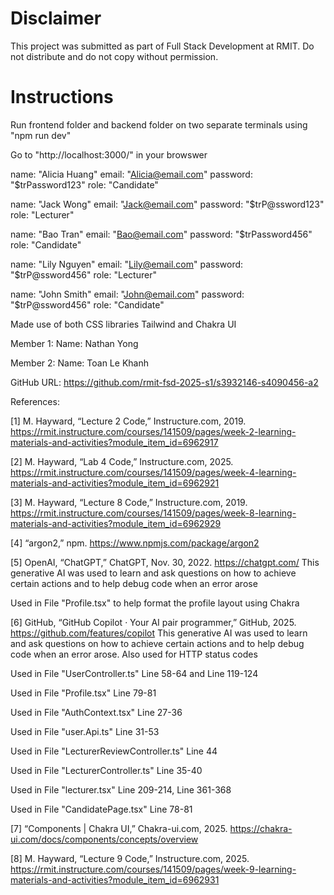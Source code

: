 # Disclaimer

This project was submitted as part of Full Stack Development at RMIT. Do not distribute and do not copy without permission.

# Instructions

Run frontend folder and backend folder on two separate terminals using "npm run dev"

Go to "http://localhost:3000/" in your browswer

name: "Alicia Huang"
email: "Alicia@email.com"
password: "$trPassword123"
role: "Candidate"

name: "Jack Wong"
email: "Jack@email.com"
password: "$trP@ssword123"
role: "Lecturer"

name: "Bao Tran"
email: "Bao@email.com"
password: "$trPassword456"
role: "Candidate"

name: "Lily Nguyen"
email: "Lily@email.com"
password: "$trP@ssword456"
role: "Lecturer"

name: "John Smith"
email: "John@email.com"
password: "$trP@ssword456"
role: "Candidate"

Made use of both CSS libraries Tailwind and Chakra UI

Member 1:
Name: Nathan Yong

Member 2:
Name: Toan Le Khanh

GitHub URL: https://github.com/rmit-fsd-2025-s1/s3932146-s4090456-a2

References:

[1] M. Hayward, “Lecture 2 Code,” Instructure.com, 2019. https://rmit.instructure.com/courses/141509/pages/week-2-learning-materials-and-activities?module_item_id=6962917

[2] M. Hayward, “Lab 4 Code,” Instructure.com, 2025. https://rmit.instructure.com/courses/141509/pages/week-4-learning-materials-and-activities?module_item_id=6962921

[3] M. Hayward, “Lecture 8 Code,” Instructure.com, 2019. https://rmit.instructure.com/courses/141509/pages/week-8-learning-materials-and-activities?module_item_id=6962929

[4] “argon2,” npm. https://www.npmjs.com/package/argon2

[5] OpenAI, “ChatGPT,” ChatGPT, Nov. 30, 2022. https://chatgpt.com/
This generative AI was used to learn and ask questions on how to achieve certain actions and to help debug code when an error arose

Used in File "Profile.tsx" to help format the profile layout using Chakra

[6] GitHub, “GitHub Copilot · Your AI pair programmer,” GitHub, 2025. https://github.com/features/copilot
This generative AI was used to learn and ask questions on how to achieve certain actions and to help debug code when an error arose.
Also used for HTTP status codes

Used in File "UserController.ts" Line 58-64 and Line 119-124

Used in File "Profile.tsx" Line 79-81

Used in File "AuthContext.tsx" Line 27-36

Used in File "user.Api.ts" Line 31-53

Used in File "LecturerReviewController.ts" Line 44

Used in File "LecturerController.ts" Line 35-40

Used in File "lecturer.tsx" Line 209-214, Line 361-368

Used in File "CandidatePage.tsx" Line 78-81

[7] “Components | Chakra UI,” Chakra-ui.com, 2025. https://chakra-ui.com/docs/components/concepts/overview

[8] M. Hayward, “Lecture 9 Code,” Instructure.com, 2025. https://rmit.instructure.com/courses/141509/pages/week-9-learning-materials-and-activities?module_item_id=6962931
